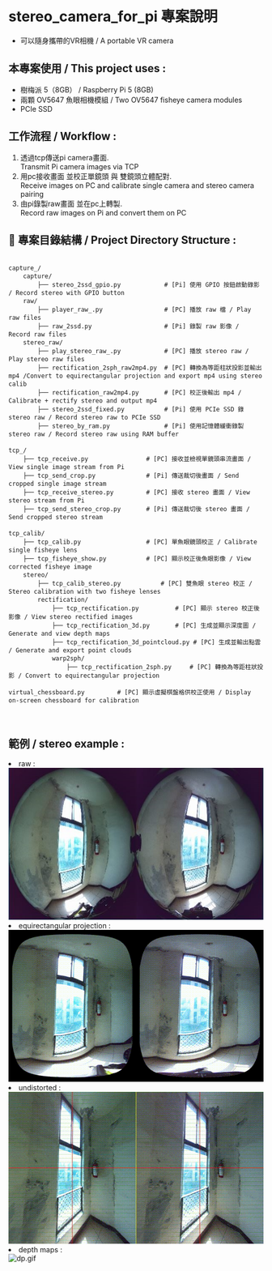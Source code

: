 <!DOCTYPE html>
<html lang="zh-tw">
<head>
    <meta charset="UTF-8">
</head>
<body>
    <h1>stereo_camera_for_pi 專案說明</h1>
    <ul>
      <li>可以隨身攜帶的VR相機 / A portable VR camera</li>
    </ul>
    <h2>本專案使用 / This project uses :</h2>
    <ul>
        <li>樹梅派 5（8GB） / Raspberry Pi 5 (8GB)</li>
        <li>兩顆 OV5647 魚眼相機模組 / Two OV5647 fisheye camera modules</li>
        <li>PCIe SSD </li>
    </ul>
    <h2>工作流程 / Workflow :</h2>
    <ol>
        <li>透過tcp傳送pi camera畫面. <br>Transmit Pi camera images via TCP</li>
        <li>用pc接收畫面 並校正單鏡頭 與 雙鏡頭立體配對. <br>Receive images on PC and calibrate single camera and stereo camera pairing</li>
        <li>由pi錄製raw畫面 並在pc上轉製. <br>Record raw images on Pi and convert them on PC</li>
    </ol>
    <h2>📁 專案目錄結構 / Project Directory Structure :</h2>

<pre><code>
capture_/
    capture/                        
        ├── stereo_2ssd_gpio.py            # [Pi] 使用 GPIO 按鈕啟動錄影 / Record stereo with GPIO button
    raw/                                   
        ├── player_raw_.py                 # [PC] 播放 raw 檔 / Play raw files
        ├── raw_2ssd.py                    # [Pi] 錄製 raw 影像 / Record raw files
    stereo_raw/                            
        ├── play_stereo_raw_.py            # [PC] 播放 stereo raw / Play stereo raw files
        ├── rectification_2sph_raw2mp4.py  # [PC] 轉換為等距柱狀投影並輸出 mp4 /Convert to equirectangular projection and export mp4 using stereo calib
        ├── rectification_raw2mp4.py       # [PC] 校正後輸出 mp4 / Calibrate + rectify stereo and output mp4
        ├── stereo_2ssd_fixed.py           # [Pi] 使用 PCIe SSD 錄 stereo raw / Record stereo raw to PCIe SSD
        ├── stereo_by_ram.py               # [Pi] 使用記憶體緩衝錄製 stereo raw / Record stereo raw using RAM buffer

tcp_/
    ├── tcp_receive.py                # [PC] 接收並檢視單鏡頭串流畫面 / View single image stream from Pi
    ├── tcp_send_crop.py              # [Pi] 傳送裁切後畫面 / Send cropped single image stream
    ├── tcp_receive_stereo.py         # [PC] 接收 stereo 畫面 / View stereo stream from Pi
    ├── tcp_send_stereo_crop.py       # [Pi] 傳送裁切後 stereo 畫面 / Send cropped stereo stream

tcp_calib/
    ├── tcp_calib.py                  # [PC] 單魚眼鏡頭校正 / Calibrate single fisheye lens
    ├── tcp_fisheye_show.py           # [PC] 顯示校正後魚眼影像 / View corrected fisheye image
    stereo/
        ├── tcp_calib_stereo.py           # [PC] 雙魚眼 stereo 校正 / Stereo calibration with two fisheye lenses
        rectification/
            ├── tcp_rectification.py          # [PC] 顯示 stereo 校正後影像 / View stereo rectified images
            ├── tcp_rectification_3d.py       # [PC] 生成並顯示深度圖 / Generate and view depth maps
            ├── tcp_rectification_3d_pointcloud.py # [PC] 生成並輸出點雲 / Generate and export point clouds
            warp2sph/
                ├── tcp_rectification_2sph.py     # [PC] 轉換為等距柱狀投影 / Convert to equirectangular projection

virtual_chessboard.py         # [PC] 顯示虛擬棋盤格供校正使用 / Display on-screen chessboard for calibration

</code>
</pre>
 <h2>範例 / stereo example :</h2>
    <!-- 新增GIF範例 -->
    <li> raw : </li>
    <img src="raw.JPG" alt="raw"width="600" height="300">
    <li> equirectangular projection : </li>
    <img src="sph_rectified_output.gif" alt="sph_rectified_output.gif"width="600" height="300">
    <li> undistorted : </li>
    <img src="rectified_output.gif" alt="rectified_output.gif"width="600" height="300">
    <li> depth maps : </li>
    <img src="dp.gif" alt="dp.gif" width="600">
</body>
</html>
